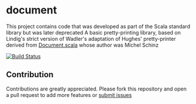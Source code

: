 # document

This project contains code that was developed as part of the Scala standard library but was later deprecated
A basic pretty-printing library, based on Lindig's strict version of Wadler's adaptation of Hughes' pretty-printer derived from [Document.scala](https://github.com/scala/scala/blob/v2.11.8/src/library/scala/text/Document.scala) whose author was Michel Schinz

[![Build Status](https://travis-ci.org/weso/document.svg?branch=master)](https://travis-ci.org/weso/document)

## Contribution

Contributions are greatly appreciated.
Please fork this repository and open a pull request to add more features or [submit issues](https://github.com/weso/document/issues)
